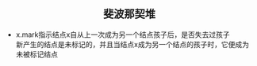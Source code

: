## <center>斐波那契堆</center>

* x.mark指示结点x自从上一次成为另一个结点孩子后，是否失去过孩子  
  新产生的结点是未标记的，并且当结点x成为另一个结点的孩子时，它便成为未被标记结点